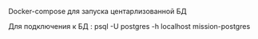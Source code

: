 Docker-compose для запуска центарлизованной БД

Для подключения к БД : psql -U postgres -h localhost mission-postgres